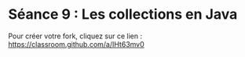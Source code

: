 # Séance 9 : Les collections en Java
Pour créer votre fork, cliquez sur ce lien : https://classroom.github.com/a/IHt63mv0
